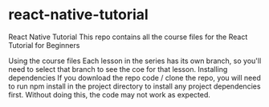 # react-native-tutorial
React Native Tutorial
This repo contains all the course files for the React Tutorial for Beginners

Using the course files
Each lesson in the series has its own branch, so you'll need to select that branch to see the coe for that lesson.
Installing dependencies
If you download the repo code / clone the repo, you will need to run npm install in the project directory to install any project dependencies first. Without doing this, the code may not work as expected.
